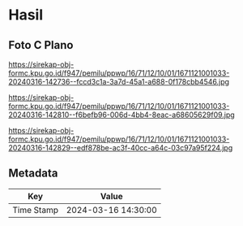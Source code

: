 # Hasil

## Foto C Plano

https://sirekap-obj-formc.kpu.go.id/f947/pemilu/ppwp/16/71/12/10/01/1671121001033-20240316-142736--fccd3c1a-3a7d-45a1-a688-0f178cbb4546.jpg

https://sirekap-obj-formc.kpu.go.id/f947/pemilu/ppwp/16/71/12/10/01/1671121001033-20240316-142810--f6befb96-006d-4bb4-8eac-a68605629f09.jpg

https://sirekap-obj-formc.kpu.go.id/f947/pemilu/ppwp/16/71/12/10/01/1671121001033-20240316-142829--edf878be-ac3f-40cc-a64c-03c97a95f224.jpg


## Metadata

| Key        | Value               |
| ---------- | ------------------- |
| Time Stamp | 2024-03-16 14:30:00 |



